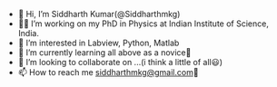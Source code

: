 - 👋 Hi, I’m Siddharth Kumar(@Siddharthmkg)
- 👨‍🎓 I’m working on my PhD in Physics at Indian Institute of Science, India.
- 👀 I’m interested in Labview, Python, Matlab
- 🌱 I’m currently learning all above as a novice🙂
- 💞️ I’m looking to collaborate on ...(i think a little of all😃)
- 📫 How to reach me siddharthmkg@gmail.com📧

<!---
Siddharthmkg/Siddharthmkg is a ✨ special ✨ repository because its `README.md` (this file) appears on your GitHub profile.
You can click the Preview link to take a look at your changes.
--->
